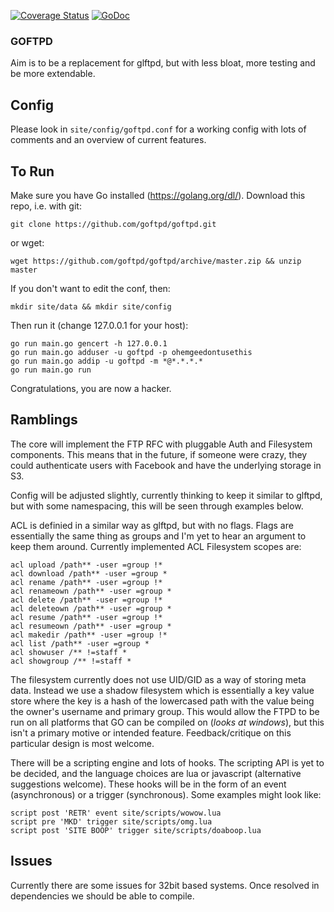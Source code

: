 [![Coverage Status](https://coveralls.io/repos/github/goftpd/goftpd/badge.svg?branch=master)](https://coveralls.io/github/goftpd/goftpd?branch=master)
[![GoDoc](https://godoc.org/github.com/goftpd/goftpd?status.svg)](https://godoc.org/github.com/goftpd/goftpd)

### GOFTPD
Aim is to be a replacement for glftpd, but with less bloat, more testing and be
more extendable. 

## Config
Please look in `site/config/goftpd.conf` for a working config with lots of
comments and an overview of current features.

## To Run
Make sure you have Go installed (https://golang.org/dl/). Download this repo,
i.e. with git:

`git clone https://github.com/goftpd/goftpd.git`

or wget:

`wget https://github.com/goftpd/goftpd/archive/master.zip && unzip master`

If you don't want to edit the conf, then:

`mkdir site/data && mkdir site/config`

Then run it (change 127.0.0.1 for your host):

```
go run main.go gencert -h 127.0.0.1
go run main.go adduser -u goftpd -p ohemgeedontusethis
go run main.go addip -u goftpd -m *@*.*.*.*
go run main.go run
```

Congratulations, you are now a hacker.


## Ramblings
The core will implement the FTP RFC with pluggable Auth and Filesystem
components. This means that in the future, if someone were crazy, they could
authenticate users with Facebook and have the underlying storage in S3.

Config will be adjusted slightly, currently thinking to keep it similar to
glftpd, but with some namespacing, this will be seen through examples below.

ACL is definied in a similar way as glftpd, but with no flags. Flags are
essentially the same thing as groups and I'm yet to hear an argument to keep
them around. Currently implemented ACL Filesystem scopes are:

```
acl upload /path** -user =group !*
acl download /path** -user =group *
acl rename /path** -user =group !*
acl renameown /path** -user =group *
acl delete /path** -user =group !*
acl deleteown /path** -user =group *
acl resume /path** -user =group !*
acl resumeown /path** -user =group *
acl makedir /path** -user =group !*
acl list /path** -user =group *
acl showuser /** !=staff *
acl showgroup /** !=staff *
```

The filesystem currently does not use UID/GID as a way of storing meta data.
Instead we use a shadow filesystem which is essentially a key value store where
the key is a hash of the lowercased path with the value being the owner's
username and primary group. This would allow the FTPD to be run on all platforms
that GO can be compiled on (*looks at windows*), but this isn't a primary motive
or intended feature. Feedback/critique on this particular design is most
welcome.

There will be a scripting engine and lots of hooks. The scripting 
API is yet to be decided, and the language choices are lua or javascript 
(alternative suggestions welcome). These hooks will be in the form of an event 
(asynchronous) or a trigger (synchronous). Some examples might look like:

```
script post 'RETR' event site/scripts/wowow.lua
script pre 'MKD' trigger site/scripts/omg.lua
script post 'SITE BOOP' trigger site/scripts/doaboop.lua
```

## Issues
Currently there are some issues for 32bit based systems. Once resolved in
dependencies we should be able to compile.
